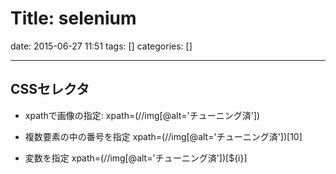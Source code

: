 # Title: selenium

date: 2015-06-27 11:51
tags: []
categories: []

---
## CSSセレクタ

* xpathで画像の指定:
	xpath=(//img[@alt='チューニング済'])

* 複数要素の中の番号を指定
	xpath=(//img[@alt='チューニング済'])[10]

* 変数を指定
	xpath=(//img[@alt='チューニング済'])[${i}]

